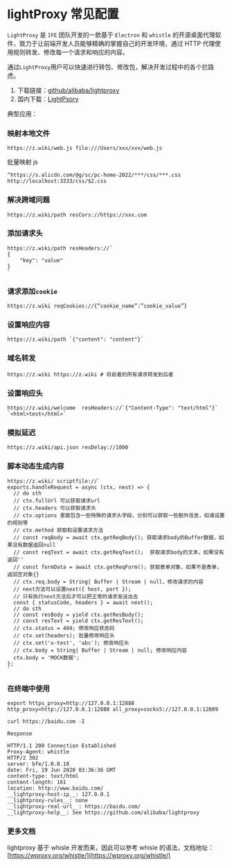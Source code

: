 # lightProxy 常见配置


`LightProxy` 是 `IFE` 团队开发的一款基于 `Electron` 和 `whistle` 的开源桌面代理软件，致力于让前端开发人员能够精确的掌握自己的开发环境，通过 HTTP 代理使用规则转发、修改每一个请求和响应的内容。

通过`LightProxy`用户可以快速进行转包、修改包，解决开发过程中的各个拦路虎。

<ImgView title="lightProxy" url="https://z.wiki/images/20220330/bdb51ebd3fb94a479cad74fb631bd68e.png" />

1. 下载链接：[github/alibaba/lightproxy](https://github.com/alibaba/lightproxy/releases)
2. 国内下载：[LightPxory](https://z.wiki/autoupload/2022-09-14/57a22caeb1b24568bd5a588f1062c5e2.LightProxy.app.zip)

典型应用：


### 映射本地文件

```
https://z.wiki/web.js file:///Users/xxx/xxx/web.js
```


批量映射 js
```
^https://s.alicdn.com/@g/sc/pc-home-2022/***/css/***.css http://localhost:3333/css/$2.css
```

### 解决跨域问题

```
https://z.wiki/path resCors://https://xxx.com
```

### 添加请求头

```
https://z.wiki/path resHeaders://`
{
    "key": "value"
}
`
```

### 请求添加`cookie`

```
https://z.wiki reqCookies://{“cookie_name”:”cookie_value”}
```

### 设置响应内容

```
https://z.wiki/path `{"content": "content"}`
```

### 域名转发


```
https://z.wiki https://z.wiki # 将前者的所有请求转发到后者
```

### 设置响应头


```
https://z.wiki/welcome  resHeaders://`{"Content-Type": "text/html"}`  `<html>test</html>`
```

### 模拟延迟


```
https://z.wiki/api.json resDelay://1000
```


### 脚本动态生成内容

```
https://z.wiki/ scriptfile://`
exports.handleRequest = async (ctx, next) => {
  // do sth
  // ctx.fullUrl 可以获取请求url
  // ctx.headers 可以获取请求头
  // ctx.options 里面包含一些特殊的请求头字段，分别可以获取一些额外信息，如请设置的规则等
  // ctx.method 获取和设置请求方法
  // const reqBody = await ctx.getReqBody(); 获取请求body的Buffer数据，如果没有数据返回null
  // const reqText = await ctx.getReqText();  获取请求body的文本，如果没有返回''
  // const formData = await ctx.getReqForm(); 获取表单对象，如果不是表单，返回空对象{}
  // ctx.req.body = String| Buffer | Stream | null，修改请求的内容
  // next方法可以设置next({ host, port });
  // 只有执行next方法后才可以把正常的请求发送出去
  const { statusCode, headers } = await next(); 
  // do sth
  // const resBody = yield ctx.getResBody();
  // const resText = yield ctx.getResText();
  // ctx.status = 404; 修改响应状态码
  // ctx.set(headers); 批量修改响应头
  // ctx.set('x-test', 'abc'); 修改响应头
  // ctx.body = String| Buffer | Stream | null; 修改响应内容
  ctx.body = 'MOCK数据';
};
`
```

### 在终端中使用


```
export https_proxy=http://127.0.0.1:12888 http_proxy=http://127.0.0.1:12888 all_proxy=socks5://127.0.0.1:12889

curl https://baidu.com -I

Response

HTTP/1.1 200 Connection Established
Proxy-Agent: whistle
HTTP/2 302
server: bfe/1.0.8.18
date: Fri, 19 Jun 2020 03:36:36 GMT
content-type: text/html
content-length: 161
location: http://www.baidu.com/
__lightproxy-host-ip__: 127.0.0.1
__lightproxy-rules__: none
__lightproxy-real-url__: https://baidu.com/
__lightproxy-help__: See https://github.com/alibaba/lightproxy

```

### 更多文档

lightproxy 基于 whisle 开发而来，因此可以参考 whisle 的语法，文档地址：[https://wproxy.org/whistle/](https://wproxy.org/whistle/)
